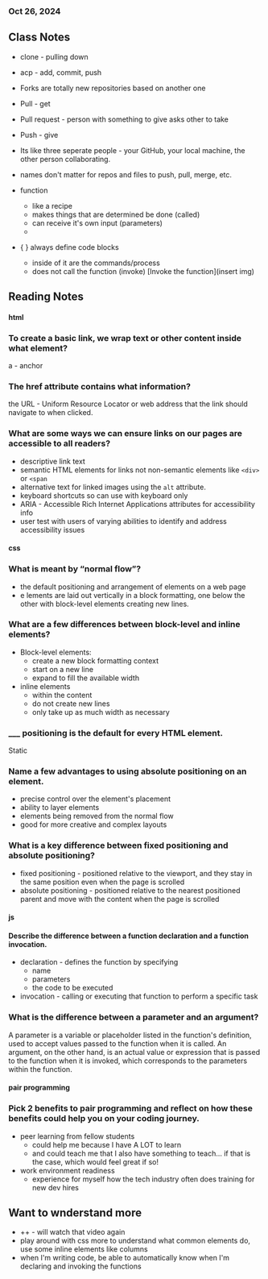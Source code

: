 
### Oct 26, 2024

## Class Notes 

- clone - pulling down
- acp - add, commit, push
- Forks are totally new repositories based on another one
- Pull - get
- Pull request - person with something to give asks other to take
- Push - give 
- Its like three seperate people - your GitHub, your local machine, the other person collaborating.
- names don't matter for repos and files to push, pull, merge, etc.

- function
    - like a recipe
    - makes things that are determined be done (called)
    - can receive it's own input (parameters)
    - 


- { } always define code blocks
    - inside of it are the commands/process
    - does not call the function (invoke)
[Invoke the function](insert img)




## Reading Notes

#### html

### To create a basic link, we wrap text or other content inside what element?
a - anchor 

### The href attribute contains what information?
the URL - Uniform Resource Locator or web address that the link should navigate to when clicked.

### What are some ways we can ensure links on our pages are accessible to all readers?
- descriptive link text 
- semantic HTML elements for links not non-semantic elements like `<div>` or `<span`
- alternative text for linked images using the `alt` attribute.
- keyboard shortcuts so can use with keyboard only 
- ARIA - Accessible Rich Internet Applications attributes for accessibility info
- user test with users of varying abilities to identify and address accessibility issues

#### css

### What is meant by “normal flow”?
- the default positioning and arrangement of elements on a web page
- e lements are laid out vertically in a block formatting, one below the other with block-level elements creating new lines.

### What are a few differences between block-level and inline elements?
- Block-level elements: 
    - create a new block formatting context
    - start on a new line
    - expand to fill the available width  
- inline elements 
    - within the content
    - do not create new lines 
    - only take up as much width as necessary

### ___ positioning is the default for every HTML element.
Static

### Name a few advantages to using absolute positioning on an element.
- precise control over the element's placement 
- ability to layer elements 
- elements being removed from the normal flow 
- good for more creative and complex layouts

### What is a key difference between fixed positioning and absolute positioning?
- fixed positioning - positioned relative to the viewport, and they stay in the same position even when the page is scrolled
- absolute positioning - positioned relative to the nearest positioned parent and move with the content when the page is scrolled

#### js

#### Describe the difference between a function declaration and a function invocation.
- declaration - defines the function by specifying
    - name
    - parameters
    - the code to be executed
- invocation - calling or executing that function to perform a specific task

### What is the difference between a parameter and an argument?
A parameter is a variable or placeholder listed in the function's definition, used to accept values passed to the function when it is called. An argument, on the other hand, is an actual value or expression that is passed to the function when it is invoked, which corresponds to the parameters within the function.

#### pair programming

### Pick 2 benefits to pair programming and reflect on how these benefits could help you on your coding journey.
- peer learning from fellow students 
    - could help me because I have A LOT to learn
    - and could teach me that I also have something to teach... if that is the case, which would feel great if so! 
- work environment readiness
    - experience for myself how the tech industry often does training for new dev hires


## Want to wnderstand more

- ++ - will watch that video again
- play around with css more to understand what common elements do, use some inline elements like columns
- when I'm writing code, be able to automatically know when I'm declaring and invoking the functions